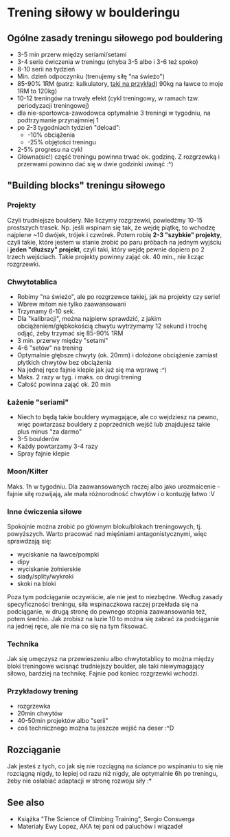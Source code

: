 # Trening siłowy w boulderingu

## Ogólne zasady treningu siłowego pod bouldering

* 3-5 min przerw między seriami/setami
* 3-4 serie ćwiczenia w treningu (chyba 3-5 albo i 3-6 też spoko)
* 8-10 serii na tydzień
* Min. dzień odpoczynku (trenujemy siłę "na świeżo")
* 85-90% 1RM (patrz: kalkulatory, [taki na przykład](https://strengthlevel.com/one-rep-max-calculator))
  90kg na ławce to moje 1RM to 120kg)
* 10-12 treningów na trwały efekt (cykl treningowy, w ramach tzw. periodyzacji
  treningowej)
* dla nie-sportowca-zawodowca optymalnie 3 treningi w tygodniu, na podtrzymanie
  przynajmniej 1
* po 2-3 tygodniach tydzień "deload":
  * -10% obciążenia
  * -25% objętości treningu
* 2-5% progresu na cykl
* Główna(sic!) część treningu powinna trwać ok. godzinę. Z rozgrzewką i przerwami
  powinno dać się w dwie godzinki uwinąć :^)

## "Building blocks" treningu siłowego

### Projekty

Czyli trudniejsze bouldery. Nie liczymy rozgrzewki, powiedźmy 10-15 prostszych
trasek. Np. jeśli wspinam się tak, że wejdę piątkę, to wchodzę najpierw ~10
dwójek, trójek i czwórek. Potem robię **2-3 "szybkie" projekty**, czyli takie,
które jestem w stanie zrobić po paru próbach na jednym wyjściu i **jeden
"dłuższy" projekt**, czyli taki, który wejdę pewnie dopiero
po 2 trzech wejściach. Takie projekty powinny zająć ok. 40 min., nie licząc
rozgrzewki.

### Chwytotablica

* Robimy "na świeżo", ale po rozgrzewce takiej, jak na projekty czy serie!
* Wbrew mitom nie tylko zaawansowani
* Trzymamy 6-10 sek.
* Dla "kalibracji", można najpierw sprawdzić, z jakim obciążeniem/głębkokością
  chwytu wytrzymamy 12 sekund i trochę odjąć, żeby trzymać się 85-90% 1RM
* 3 min. przerwy między "setami"
* 4-6 "setów" na trening
* Optymalnie głębsze chwyty (ok. 20mm) i dołożone obciążenie zamiast płytkich
  chwytów bez obciążenia
* Na jednej ręce fajnie klepie jak już się ma wprawę :^)
* Maks. 2 razy w tyg. i maks. co drugi trening
* Całość powinna zająć ok. 20 min


### Łażenie "seriami"

* Niech to będą takie bouldery wymagające, ale  co wejdziesz na pewno, więc
  powtarzasz bouldery z poprzednich wejść lub znajdujesz takie plus minus "za
  darmo"
* 3-5 boulderów
* Każdy powtarzamy 3-4 razy
* Spray fajnie klepie

### Moon/Kilter

Maks. 1h w tygodniu. Dla zaawansowanych raczej albo jako urozmaicenie - fajnie
siłę rozwijają, ale mała różnorodność chwytów i o kontuzję łatwo :V

### Inne ćwiczenia siłowe

Spokojnie można zrobić po głównym bloku/blokach treningowych, tj. powyższych.
Warto pracować nad mięśniami antagonistycznymi, więc sprawdzają się:

* wyciskanie na ławce/pompki
* dipy
* wyciskanie żołnierskie
* siady/splity/wykroki
* skoki na bloki

Poza tym podciąganie oczywiście, ale nie jest to niezbędne. Według zasady
specyficzności treningu, siła wspinaczkowa raczej przekłada się na podciąganie,
w drugą stronę do pewnego stopnia zaawansowania też, potem średnio. Jak zrobisz
na luzie 10 to można się zabrać za podciąganie na jednej ręce, ale nie ma
co się na tym fiksować.

### Technika

Jak się umęczysz na przewieszeniu albo chwytotablicy to można między bloki
treningowe wcisnąć trudniejszy boulder, ale taki niewymagający siłowo, bardziej
na technikę. Fajnie pod koniec rozgrzewki wchodzi.

###  Przykładowy trening

* rozgrzewka
* 20min chwytów
* 40-50min projektów albo "serii"
* coś technicznego można tu jeszcze wejść na deser :^D

## Rozciąganie

Jak jesteś z tych, co jak się nie rozciągną na ściance po wspinaniu to się
nie rozciągną nigdy, to lepiej od razu niż nigdy, ale optymalnie 6h po
treningu, żeby nie osłabiać adaptacji w stronę rozwoju siły :*

## See also

* Książka "The Science of Climbing Training", Sergio Consuerga
* Materiały Ewy Lopez, AKA tej pani od paluchów i wiązadeł
